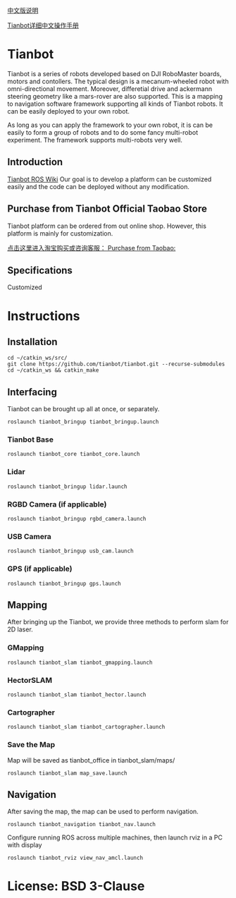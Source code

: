 [中文版说明](https://github.com/tianbot/tianbot/blob/master/README_CN.md)  

[Tianbot详细中文操作手册](http://doc.tianbot.com/tianbot)  

# Tianbot
Tianbot is a series of robots developed based on DJI RoboMaster boards, motors and contollers. The typical design is a mecanum-wheeled robot with omni-directional movement. Moreover, differetial drive and ackermann steering geometry like a mars-rover are also supported. This is a mapping to navigation software framework supporting all kinds of Tianbot robots. It can be easily deployed to your own robot.  

As long as you can apply the framework to your own robot, it is can be easily to form a group of robots and to do some fancy multi-robot experiment. The framework supports multi-robots very well. 

## Introduction
[Tianbot ROS Wiki](https://wiki.ros.org/tianbot)
Our goal is to develop a platform can be customized easily and the code can be deployed without any modification.

## Purchase from Tianbot Official Taobao Store

Tianbot platform can be ordered from out online shop. However, this platform is mainly for customization.
 
[点击这里进入淘宝购买或咨询客服： Purchase from Taobao:](https://item.taobao.com/item.htm?id=615976514264)  


## Specifications 

Customized

# Instructions
## Installation

```
cd ~/catkin_ws/src/
git clone https://github.com/tianbot/tianbot.git --recurse-submodules
cd ~/catkin_ws && catkin_make
```

## Interfacing
Tianbot can be brought up all at once, or separately.
```
roslaunch tianbot_bringup tianbot_bringup.launch
```
### Tianbot Base
```
roslaunch tianbot_core tianbot_core.launch
```

### Lidar
```
roslaunch tianbot_bringup lidar.launch
```

### RGBD Camera (if applicable)
```
roslaunch tianbot_bringup rgbd_camera.launch
```

### USB Camera
```
roslaunch tianbot_bringup usb_cam.launch
```

### GPS (if applicable)
```
roslaunch tianbot_bringup gps.launch
```

## Mapping
After bringing up the Tianbot, we provide three methods to perform slam for 2D laser.

### GMapping
```
roslaunch tianbot_slam tianbot_gmapping.launch
```
### HectorSLAM
```
roslaunch tianbot_slam tianbot_hector.launch
```
### Cartographer
```
roslaunch tianbot_slam tianbot_cartographer.launch
```
### Save the Map
Map will be saved as tianbot_office in tianbot_slam/maps/
```
roslaunch tianbot_slam map_save.launch
```

## Navigation
After saving the map, the map can be used to perform navigation.
```
roslaunch tianbot_navigation tianbot_nav.launch
```
Configure running ROS across multiple machines, then launch rviz in a PC with display
```
roslaunch tianbot_rviz view_nav_amcl.launch
```

# License: BSD 3-Clause

